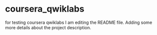 # coursera_qwiklabs
for testing coursera qwiklabs
I am editing the README file. Adding some more details about the project description.
